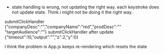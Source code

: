 - state handling is wrong, not updating the right way. each keystroke does not update state. Think i might not be doing it the right way.

submitClickHandler {"companyDesc":"","companyName":"red","prodDesc":"" "targetAudience":""}
submitClickHandler after update {"timeout":10,"output":"","z":2,"y":0}

I think the problem is App.js keeps re-rendering which resets the state